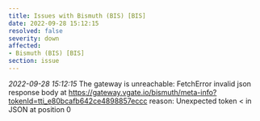 ```yaml
---
title: Issues with Bismuth (BIS) [BIS]
date: 2022-09-28 15:12:15
resolved: false
severity: down
affected:
- Bismuth (BIS) [BIS]
section: issue
---
```


*2022-09-28 15:12:15* The gateway is unreachable: FetchError invalid json response body at https://gateway.vgate.io/bismuth/meta-info?tokenId=tti_e80bcafb642ce4898857eccc reason: Unexpected token < in JSON at position 0